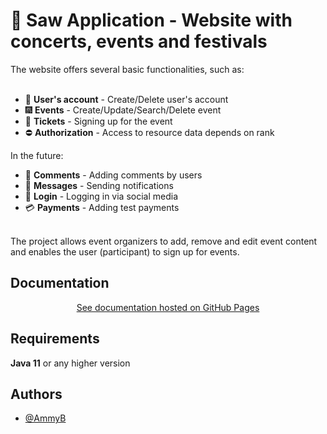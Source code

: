 # :date: Saw Application - Website with concerts, events and festivals

The website offers several basic functionalities, such as:
<br /><br />
* :bust_in_silhouette: **User's account** - Create/Delete user's account
* :fireworks: **Events** - Create/Update/Search/Delete event
* :ticket: **Tickets** - Signing up for the event
* :no_entry: **Authorization** - Access to resource data depends on rank

In the future:
* :speech_balloon: **Comments** - Adding comments by users
* :e-mail: **Messages** - Sending notifications
* :closed_lock_with_key: **Login** - Logging in via social media
* :credit_card: **Payments** - Adding test payments
  <br /><br />

The project allows event organizers to add, remove and edit event content and enables the user (participant) to sign up for events.

## Documentation
<div align="center">


<p></p>

[See documentation hosted on GitHub Pages](https://ammyb.github.io/SAW/)

</div>

## Requirements

**Java 11** or any higher version

## Authors

- [@AmmyB](https://github.com/AmmyB)